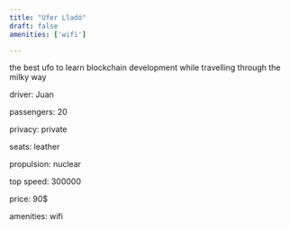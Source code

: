 ```yaml
---
title: "Ufer Lladó"
draft: false
amenities: ['wifi']

---
```

the best ufo to learn blockchain development while travelling through the milky way

driver: Juan

passengers: 20

privacy: private

seats: leather

propulsion: nuclear

top speed: 300000

price: 90$

amenities: wifi

